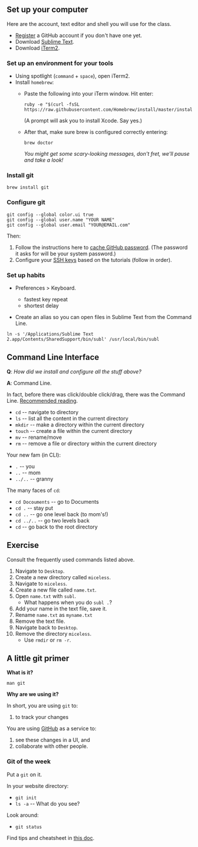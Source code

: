 ## Set up your computer

Here are the account, text editor and shell you will use for the class.

- [Register](https://github.com/) a GitHub account if you don't have one yet.
- Download [Sublime Text](http://www.sublimetext.com/).
- Download [iTerm2](http://iterm2.com/).

### Set up an environment for your tools

- Using spotlight (`command` + `space`), open iTerm2.
- Install `homebrew`:
    - Paste the following into your iTerm window. Hit enter:

      ```
      ruby -e "$(curl -fsSL https://raw.githubusercontent.com/Homebrew/install/master/install)"
      ```

      (A prompt will ask you to install Xcode. Say yes.)

    - After that, make sure brew is configured correctly entering:

      ```
      brew doctor
      ```

      _You might get some scary-looking messages, don't fret, we'll pause and take a look!_



### Install git

```
brew install git
```

### Configure git

```
git config --global color.ui true
git config --global user.name "YOUR NAME"
git config --global user.email "YOUR@EMAIL.com"
```
Then:

1. Follow the instructions here to [cache GitHub password](https://help.github.com/articles/caching-your-github-password-in-git/). (The password it asks for will be your system password.)
2. Configure your [SSH keys](https://help.github.com/articles/generating-an-ssh-key/) based on the tutorials (follow in order).

### Set up habits

- Preferences > Keyboard.
  - fastest key repeat
  - shortest delay

- Create an alias so you can open files in Sublime Text from the Command Line.

```
ln -s '/Applications/Sublime Text 2.app/Contents/SharedSupport/bin/subl' /usr/local/bin/subl
```

## Command Line Interface

**Q**: _How did we install and configure all the stuff above?_

**A**: Command Line.

In fact, before there was click/double click/drag, there was the Command Line. [Recommended reading](http://artlung.com/smorgasborg/C_R_Y_P_T_O_N_O_M_I_C_O_N.shtml).

- `cd` -- navigate to directory
- `ls` -- list all the content in the current directory
- `mkdir` -- make a directory within the current directory
- `touch` -- create a file within the current directory
- `mv` -- rename/move
- `rm` -- remove a file or directory within the current directory

Your new fam (in CLI):

- `.` -- you
- `..` -- mom
- `../..` -- granny

The many faces of `cd`:

- `cd Docouments` -- go to Documents
- `cd .` -- stay put
- `cd ..` -- go one level back (to mom's!)
- `cd ../..` -- go two levels back
- `cd` -- go back to the root directory

## Exercise

Consult the frequently used commands listed above.

1. Navigate to `Desktop`.
2. Create a new directory called `miceless`.
3. Navigate to `miceless`.
4. Create a new file called `name.txt`.
5. Open `name.txt` with `subl`.
    - What happens when you do `subl .`?
6. Add your name in the text file, save it.
7. Rename `name.txt` as `myname.txt`
8. Remove the text file.
9. Navigate back to `Desktop`.
10. Remove the directory `miceless`.
    - Use `rmdir` or `rm -r`.

## A little git primer

**What is it?**

`man git`

**Why are we using it?**

In short, you are using `git` to:

1. to track your changes

You are using [GitHub](https://github.com) as a service to:

1. see these changes in a UI, and
2. collaborate with other people.

### Git of the week

Put a `git` on it.

In your website directory:

- `git init`
- `ls -a` -- What do you see?

Look around:

- `git status`

Find tips and cheatsheet in [this doc](https://github.com/jueyang/know-your-tools/blob/master/0a-setup.md).
